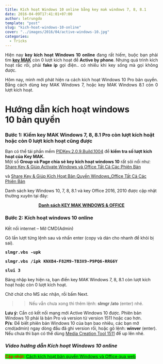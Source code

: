 ```yaml
---
title: Kích hoạt Windows 10 online bằng key mak windows 7, 8, 8.1
date: 2016-04-09T17:41:01+07:00
author: letrungdo
template: "post"
slug: "kich-hoat-windows-10-online"
cover: "../images/2016/04/active-windows-10.jpg"
categories:
  - Tricks
---
```

<p style="text-align: justify;">
  Hiện nay <strong>key kích hoạt Windows 10 online</strong> đang rất hiếm, buộc bạn phải tìm <a href="/tag/key-mak/" target="_blank" rel="noopener noreferrer"><strong>key MAK</strong></a> còn 0 lượt kích hoạt để <strong>Active by phone</strong>. Nhưng quá trình kích hoạt rắc rối, phải <strong>fake ip</strong> gọi điện.. có nhiều khi key sống mà gọi không được.
</p>

<p style="text-align: justify;">
  Hôm nay, mình mới phát hiện ra cách kích hoạt Windows 10 Pro bản quyền. Bằng cách dùng key MAK Windows 7, hoặc key MAK Windows 8.1 còn 0 lượt kích hoạt.
</p>

# Hướng dẫn kích hoạt windows 10 bản quyền

### Bước 1: Kiếm key MAK Windows 7, 8, 8.1 Pro còn lượt kích hoặt hoặc còn 0 lượt kích hoạt cũng được

<div>
  Bạn có thể tải phần mềm <a href="https://drive.google.com/uc?export=download&id=0B13VnLlrzn7LUDExdmxVYXAxNG8" target="_blank" rel="noopener noreferrer">PIDKey.2.0.9.Build.1004</a> để <strong>kiểm tra số lượt kích hoạt của Key MAK.</strong>
</div>

<div>
</div>

<div>
  Một số <strong>Group và Page chia sẻ key kích hoạt windows 10</strong> rất sôi nổi như:
</div>

<div>
  <div class="_19sz">
    <div class="_19s-">
      <div>
        <div>
          <div>
            <span class="_33vv"><a href="https://www.facebook.com/Share-Key-Gi%C3%BAp-Activate-Windows-v%C3%A0-Office-T%E1%BA%A5t-C%E1%BA%A3-C%C3%A1c-Phi%C3%AAn-B%E1%BA%A3n-906023256104032/" target="_blank" rel="noopener">Share Key & Giúp Activate Windows và Office Tất Cả Các Phiên Bản</a></span>
          </div>
        </div>
      </div>
    </div>
  </div>
  
  <p>
    và <a href="http://www.fb.com/groups/trogiup24h/" target="_blank" rel="noopener noreferrer">Share Key & Giúp Kích Hoạt Bản Quyền Windows_Office Tất Cả Các Phiên Bản</a>
  </p>
</div>

<div>
  Danh sách key Windows 10, 7, 8, 8.1 và key Office 2016, 2010 được cập nhật thường xuyên tại đây:
</div>

<p style="text-align: center;">
  <strong><span class="td_text_highlight_marker_red td_text_highlight_marker td_text_highlight_marker_green" style="color: #ff0000;"><a href="https://goo.gl/y5VcCX" target="_blank" rel="noopener">Danh sách KEY MAK WINDOWS & OFFICE</a></span></strong>
</p>

### Bước 2: Kích hoạt windows 10 online

Kết nối internet – Mở CMD(Admin)

Gõ lần lượt từng lệnh sau và nhấn enter (copy và dán cho nhanh để khỏi bị sai).

<pre><strong>slmgr.vbs -upk</strong></pre>

<pre><strong>slmgr.vbs /ipk KNXB4-F82M9-TB3X9-P9PQ6-RRG6Y</strong></pre>

<pre><strong>slui 3</strong></pre>

Bảng nhập key hiện ra, bạn điền key MAK Windows 7, 8, 8.1 còn lượt kích hoạt hoặc còn 0 lượt kích hoạt.

Chờ chút cho MS xác nhận, rồi bấm Next.

>> Nếu vẫn chưa xong thì thêm lệnh: **slmgr /ato** (enter) nhé.

<div>
  <strong>Lưu ý:</strong> Cần có kết nối mạng mới Active Windows 10 được. Phiên bản Windows 10 phải là bản Pro và version từ version 1511 hoặc cao hơn.
</div>

<div>
</div>

<div>
  <strong>P/s</strong>: Để biết phiên bản Windows 10 của bạn bao nhiêu, các bạn mở cmd(admin) ngay dòng đầu đã ghi version rồi, hoặc gõ lệnh: <strong>winver</strong> (enter).
</div>

<div>
  Nếu chưa thì bạn có thể dùng <a href="http://go.microsoft.com/fwlink/?LinkId=691209" target="_blank" rel="noopener noreferrer">Media Creation Tool 1511</a> để up lên nhé.
</div>

### _**Video hướng dẫn Kích hoạt Windows 10 online**_



<span style="color: #ff0000; background-color: #00ff00;"><strong>Cập nhật</strong>: <a href="/kich-hoat-ban-quyen-windows-va-office-qua-web/" target="_blank" rel="noopener">Cách kích hoạt bản quyền Windows và Office qua web</a></span>